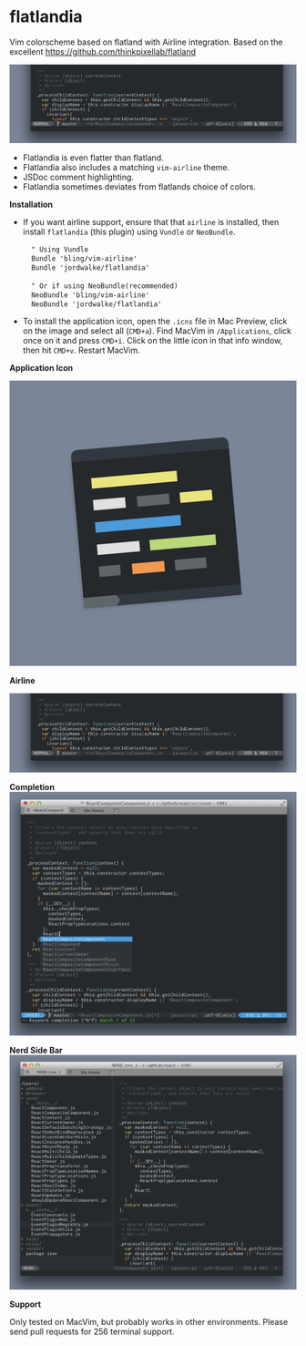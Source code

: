 flatlandia
==========

Vim colorscheme based on flatland with Airline integration. Based on the excellent https://github.com/thinkpixellab/flatland


<img src="./images/flatlandia_airline.png" />


- Flatlandia is even flatter than flatland.
- Flatlandia also includes a matching `vim-airline` theme.
- JSDoc comment highlighting.
- Flatlandia sometimes deviates from flatlands choice of colors.

**Installation**

- If you want airline support, ensure that that `airline` is installed, then install `flatlandia` (this plugin) using `Vundle` or `NeoBundle`.


        " Using Vundle
        Bundle 'bling/vim-airline'
        Bundle 'jordwalke/flatlandia'

        " Or if using NeoBundle(recommended)
        NeoBundle 'bling/vim-airline'
        NeoBundle 'jordwalke/flatlandia'


- To install the application icon, open the `.icns` file in Mac Preview, click on the image and select all (`CMD+a`). Find MacVim in `/Applications`, click once on it and press `CMD+i`. Click on the little icon in that info window, then hit `CMD+v`. Restart MacVim.


**Application Icon**

<img src="./images/ApplicationIconScreenshot.png" />

**Airline**

<img src="./images/flatlandia_airline.png" />

**Completion**
<img src="./images/flatlandia_completion.png" />

**Nerd Side Bar**
<img src="./images/flatlandia_nerd.png" />

**Support**


Only tested on MacVim, but probably works in other environments. Please send pull requests for 256 terminal support.
